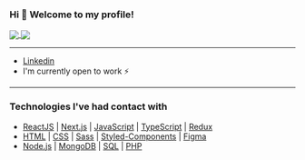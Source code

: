 ### Hi 👋 Welcome to my profile!

<a href="https://github.com/anuraghazra/github-readme-stats">
  <img align="center" src="https://github-readme-stats.vercel.app/api?username=marceometry&hide=issues&show_icons=true&theme=nord" />
</a>
<a href="https://github.com/anuraghazra/github-readme-stats">
  <img align="center" src="https://github-readme-stats.vercel.app/api/top-langs?username=marceometry&langs_count=6&hide=handlebars&layout=compact&theme=nord" />
</a>

<hr>

- [Linkedin](https://www.linkedin.com/in/marcelino-teixeira-796907212/)
- I'm currently open to work ⚡

<hr>

### Technologies I've had contact with

- [ReactJS](https://reactjs.org) | [Next.js](https://nextjs.org/) | [JavaScript](https://developer.mozilla.org/pt-BR/docs/Web/JavaScript) | [TypeScript](https://www.typescriptlang.org/) | [Redux](https://redux.js.org/)
- [HTML](https://developer.mozilla.org/pt-BR/docs/Web/HTML) | [CSS](https://developer.mozilla.org/pt-BR/docs/Web/CSS) | [Sass](https://sass-lang.com/) | [Styled-Components](https://styled-components.com/) | [Figma](https://figma.com/)
- [Node.js](https://nodejs.org/en/) | [MongoDB](https://www.mongodb.com/1) | [SQL](https://www.oracle.com/br/database/technologies/appdev/sqldeveloper-landing.html) | [PHP](https://www.php.net/)
